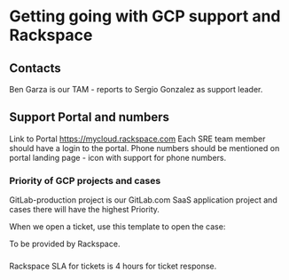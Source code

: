 # Getting going with GCP support and Rackspace

## Contacts

Ben Garza is our TAM - reports to Sergio Gonzalez as support leader.

## Support Portal and numbers

Link to Portal https://mycloud.rackspace.com
Each SRE team member should have a login to the portal.
Phone numbers should be mentioned on portal landing page - icon with support for phone numbers.

### Priority of GCP projects and cases

GitLab-production project is our GitLab.com SaaS application project and cases there will have the highest Priority.

When we open a ticket, use this template to open the case:

To be provided by Rackspace.

###

Rackspace SLA for tickets is 4 hours for ticket response.

